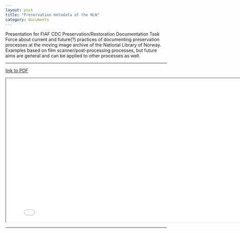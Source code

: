 ```yaml
---
layout: post
title: "Preservation metadata at the NLN"
category: documents
---
```


Presentation for FIAF CDC Preservation/Restoration Documentation Task Force about current and future(?) practices of documenting preservation processes at the moving image archive of the National Library of Norway. Examples based on film scanner/post-processing processes, but future aims are general and can be applied to other processes as well.

---

[link to PDF](/assets/pdf/CDC-Presentation-25042023.pdf)

<iframe src="/assets/pdf/CDC-Presentation-25042023.pdf#zoom=fitW" width="800" height="450"></iframe>

---